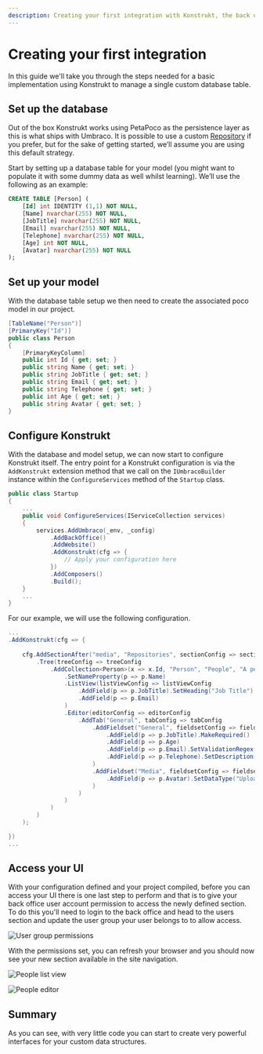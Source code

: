 ```yaml
---
description: Creating your first integration with Konstrukt, the back office UI builder for Umbraco.
---
```


# Creating your first integration

In this guide we'll take you through the steps needed for a basic implementation using Konstrukt to manage a single custom database table.

## Set up the database

Out of the box Konstrukt works using PetaPoco as the persistence layer as this is what ships with Umbraco. It is possible to use a custom [Repository](../advanced/repositories.md) if you prefer, but for the sake of getting started, we’ll assume you are using this default strategy.

Start by setting up a database table for your model (you might want to populate it with some dummy data as well whilst learning). We’ll use the following as an example:

```sql
CREATE TABLE [Person] (
    [Id] int IDENTITY (1,1) NOT NULL, 
    [Name] nvarchar(255) NOT NULL, 
    [JobTitle] nvarchar(255) NOT NULL, 
    [Email] nvarchar(255) NOT NULL, 
    [Telephone] nvarchar(255) NOT NULL, 
    [Age] int NOT NULL, 
    [Avatar] nvarchar(255) NOT NULL
);
```

## Set up your model

With the database table setup we then need to create the associated poco model in our project.

```csharp
[TableName("Person")]
[PrimaryKey("Id")]
public class Person
{
    [PrimaryKeyColumn]
    public int Id { get; set; }
    public string Name { get; set; }
    public string JobTitle { get; set; }
    public string Email { get; set; }
    public string Telephone { get; set; }
    public int Age { get; set; }
    public string Avatar { get; set; }
}
```

## Configure Konstrukt

With the database and model setup, we can now start to configure Konstrukt itself. The entry point for a Konstrukt configuration is via the `AddKonstrukt` extension method that we call on the `IUmbracoBuilder` instance within the `ConfigureServices` method of the `Startup` class.

```csharp
public class Startup
{
    ...
    public void ConfigureServices(IServiceCollection services)
    {
        services.AddUmbraco(_env, _config)
            .AddBackOffice()
            .AddWebsite()
            .AddKonstrukt(cfg => {
                // Apply your configuration here
            })
            .AddComposers()
            .Build();
    }
    ...
}
```

For our example, we will use the following configuration.

```csharp
...
.AddKonstrukt(cfg => {
    
    cfg.AddSectionAfter("media", "Repositories", sectionConfig => sectionConfig
        .Tree(treeConfig => treeConfig
            .AddCollection<Person>(x => x.Id, "Person", "People", "A person entity", "icon-umb-users", "icon-umb-users", collectionConfig => collectionConfig
                .SetNameProperty(p => p.Name)
                .ListView(listViewConfig => listViewConfig
                    .AddField(p => p.JobTitle).SetHeading("Job Title")
                    .AddField(p => p.Email)
                ) 
                .Editor(editorConfig => editorConfig
                    .AddTab("General", tabConfig => tabConfig
                        .AddFieldset("General", fieldsetConfig => fieldsetConfig
                            .AddField(p => p.JobTitle).MakeRequired()
                            .AddField(p => p.Age)
                            .AddField(p => p.Email).SetValidationRegex("[a-zA-Z0-9_.+-]+@[a-zA-Z0-9-]+.[a-zA-Z0-9-.]+")
                            .AddField(p => p.Telephone).SetDescription("inc area code")
                        )
                        .AddFieldset("Media", fieldsetConfig => fieldsetConfig
                            .AddField(p => p.Avatar).SetDataType("Upload File")
                        )
                    )
                )
            )
        )
    );

})
...
```

## Access your UI

With your configuration defined and your project compiled, before you can access your UI there is one last step to perform and that is to give your back office user account permission to access the newly defined  section. To do this you'll need to login to the back office and head to the users section and update the user group your user belongs to to allow access.

![User group permissions](../images/permissions.png)

With the permissions set, you can refresh your browser and you should now see your new section available in the site navigation.

![People list view](../images/people_listview.png)  

![People editor](../images/people_editor.png)

## Summary

As you can see, with very little code you can start to create very powerful interfaces for your custom data structures.